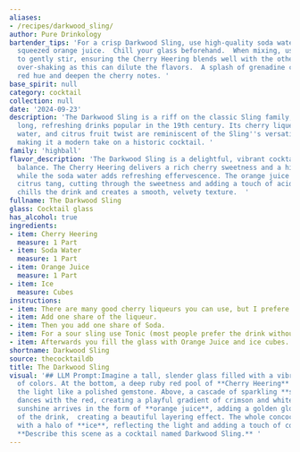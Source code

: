 ```yaml
---
aliases:
- /recipes/darkwood_sling/
author: Pure Drinkology
bartender_tips: 'For a crisp Darkwood Sling, use high-quality soda water and freshly
  squeezed orange juice.  Chill your glass beforehand.  When mixing, use a bar spoon
  to gently stir, ensuring the Cherry Heering blends well with the other ingredients.  Avoid
  over-shaking as this can dilute the flavors.  A splash of grenadine can add a beautiful
  red hue and deepen the cherry notes. '
base_spirit: null
category: cocktail
collection: null
date: '2024-09-23'
description: 'The Darkwood Sling is a riff on the classic Sling family, a group of
  long, refreshing drinks popular in the 19th century. Its cherry liqueur base, soda
  water, and citrus fruit twist are reminiscent of the Sling''s versatility and adaptability,
  making it a modern take on a historic cocktail. '
family: 'highball'
flavor_description: 'The Darkwood Sling is a delightful, vibrant cocktail with a playful
  balance. The Cherry Heering delivers a rich cherry sweetness and a hint of almond,
  while the soda water adds refreshing effervescence. The orange juice brings a bright
  citrus tang, cutting through the sweetness and adding a touch of acidity. The ice
  chills the drink and creates a smooth, velvety texture.  '
fullname: The Darkwood Sling
glass: Cocktail glass
has_alcohol: true
ingredients:
- item: Cherry Heering
  measure: 1 Part
- item: Soda Water
  measure: 1 Part
- item: Orange Juice
  measure: 1 Part
- item: Ice
  measure: Cubes
instructions:
- item: There are many good cherry liqueurs you can use, but I prefere Heering.
- item: Add one share of the liqueur.
- item: Then you add one share of Soda.
- item: For a sour sling use Tonic (most people prefer the drink without Tonic).
- item: Afterwards you fill the glass with Orange Juice and ice cubes.
shortname: Darkwood Sling
source: thecocktaildb
title: The Darkwood Sling
visual: '## LLM Prompt:Imagine a tall, slender glass filled with a vibrant symphony
  of colors. At the bottom, a deep ruby red pool of **Cherry Heering** shimmers, reflecting
  the light like a polished gemstone. Above, a cascade of sparkling **soda water**
  dances with the red, creating a playful gradient of crimson and white. A touch of
  sunshine arrives in the form of **orange juice**, adding a golden glow to the top
  of the drink,  creating a beautiful layering effect. The whole concoction is crowned
  with a halo of **ice**, reflecting the light and adding a touch of cool, crispness.
  **Describe this scene as a cocktail named Darkwood Sling.** '
---
```



